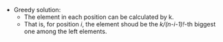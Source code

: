 * Greedy solution:
	* The element in each position can be calculated by k.
	* That is, for position *i*, the element shoud be the *k/(n-i-1)!*-th biggest one among the left elements.
